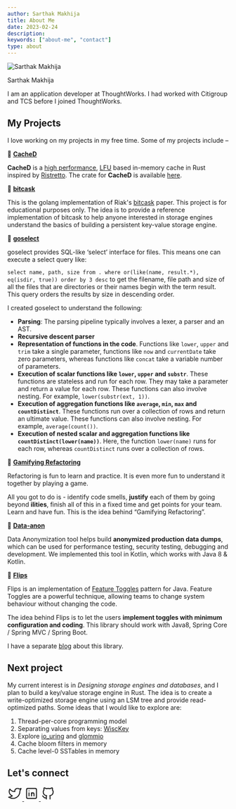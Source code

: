 ```yaml
---
author: Sarthak Makhija
title: About Me
date: 2023-02-24
description:
keywords: ["about-me", "contact"]
type: about
---
```


<style>
 .social{
    display: inline-block;
    text-align: left;
    width: 100%;
    color: #a6a6a6;
    font-size: .9em;
}
</style>

<div class="self-container">
    <p><img class="self-image" alt="Sarthak Makhija" src="/self.png"></p> 
    <p class="self">Sarthak Makhija</p>
</div>
I am an application developer at ThoughtWorks. I had worked with Citigroup and TCS before I joined ThoughtWorks.

## My Projects

I love working on my projects in my free time. Some of my projects include –

🔹 **[CacheD](https://github.com/SarthakMakhija/cached)**

**CacheD** is a [high performance](https://github.com/SarthakMakhija/cached/tree/main/benches/results), [LFU](https://dgraph.io/blog/refs/TinyLFU%20-%20A%20Highly%20Efficient%20Cache%20Admission%20Policy.pdf) based in-memory cache in Rust inspired by [Ristretto](https://github.com/dgraph-io/ristretto).
The crate for **CacheD** is available [here](https://crates.io/crates/tinylfu-cached). 

🔹 **[bitcask](https://github.com/SarthakMakhija/bitcask)**

This is the golang implementation of Riak's [bitcask](https://riak.com/assets/bitcask-intro.pdf) paper. This project is for educational purposes only. The idea is to provide a reference implementation of bitcask to help anyone interested in storage engines understand the basics of building a persistent key-value storage engine.

🔹 **[goselect](https://github.com/SarthakMakhija/goselect)**

goselect provides SQL-like ‘select’ interface for files. This means one can execute a select query like:

`select name, path, size from . where or(like(name, result.*), eq(isdir, true)) order by 3 desc`
to get the filename, file path and size of all the files that are directories or their names begin with the term result. This query orders the results by size in descending order.

I created goselect to understand the following:
- **Parsing**: The parsing pipeline typically involves a lexer, a parser and an AST.
- **Recursive descent parser**
- **Representation of functions in the code**. Functions like `lower`, `upper` and `trim` take a single parameter, functions like `now` and `currentDate` take zero parameters, whereas functions like `concat` take a variable number of parameters.
- **Execution of scalar functions like `lower`, `upper` and `substr`**. These functions are stateless and run for each row. They may take a parameter and return a value for each row. These functions can also involve nesting. For example, `lower(substr(ext, 1))`.
- **Execution of aggregation functions like `average`, `min`, `max` and `countDistinct`**. These functions run over a collection of rows and return an ultimate value. These functions can also involve nesting. For example, `average(count())`.
- **Execution of nested scalar and aggregation functions like `countDistinct(lower(name))`**. Here, the function `lower(name)` runs for each row, whereas `countDistinct` runs over a collection of rows.

🔹 **[Gamifying Refactoring](http://gamifying-refactoring.github.io/)**

Refactoring is fun to learn and practice. It is even more fun to understand it together by playing a game.

All you got to do is - identify code smells, **justify** each of them by going beyond **ilities**, finish all of this in a fixed time and get points for your team. Learn and have fun. This is the idea behind “Gamifying Refactoring”.

🔹 **[Data-anon](https://github.com/dataanon/data-anon)**

Data Anonymization tool helps build **anonymized production data dumps**, which can be used for performance testing, security testing, debugging and development. We implemented this tool in Kotlin, which works with Java 8 & Kotlin.

🔹 **[Flips](https://github.com/Feature-Flip/flips)**

Flips is an implementation of [Feature Toggles](https://martinfowler.com/articles/feature-toggles.html) pattern for Java. Feature Toggles are a powerful technique, allowing teams to change system behaviour without changing the code.

The idea behind Flips is to let the users **implement toggles with minimum configuration and coding**. This library should work with Java8, Spring Core / Spring MVC / Spring Boot.

I have a separate [blog](https://tech-lessons.in/blog/flips_feature_flipping_for_java/) about this library.

## Next project
My current interest is in *Designing storage engines and databases*, and I plan to build a key/value storage engine in Rust. The idea is to create a write-optimized storage engine using an LSM tree and provide read-optimized paths.
Some ideas that I would like to explore are:
1. Thread-per-core programming model 
2. Separating values from keys: [WiscKey](https://www.usenix.org/system/files/conference/fast16/fast16-papers-lu.pdf)
3. Explore [io_uring](https://unixism.net/loti/what_is_io_uring.html) and [glommio](https://github.com/DataDog/glommio)
4. Cache bloom filters in memory
5. Cache level-0 SSTables in memory

## Let's connect
<div class="flex gap-x-3 flex-wrap gap-y-2">
    <a
      href="https://twitter.com/MakhijaSarthak"
      target="_blank"
      rel="noopener"
      aria-label="Twitter"
      class="p-1 inline-block rounded-full border border-transparent text-gray-500 hover:text-gray-800 hover:border-gray-800 cursor-pointer transition-colors dark:text-gray-600 dark:hover:border-gray-300 dark:hover:text-gray-300"
    >
      <svg
        xmlns="http://www.w3.org/2000/svg"
        width="34"
        height="34"
        viewBox="0 0 24 24"
        stroke-width="1.5"
        stroke="currentColor"
        fill="none"
        stroke-linecap="round"
        stroke-linejoin="round"
      >
        <path stroke="none" d="M0 0h24v24H0z" fill="none" />
        <path
          d="M22 4.01c-1 .49 -1.98 .689 -3 .99c-1.121 -1.265 -2.783 -1.335 -4.38 -.737s-2.643 2.06 -2.62 3.737v1c-3.245 .083 -6.135 -1.395 -8 -4c0 0 -4.182 7.433 4 11c-1.872 1.247 -3.739 2.088 -6 2c3.308 1.803 6.913 2.423 10.034 1.517c3.58 -1.04 6.522 -3.723 7.651 -7.742a13.84 13.84 0 0 0 .497 -3.753c-.002 -.249 1.51 -2.772 1.818 -4.013z"
        />
      </svg>
    </a>
    <a
      href="https://www.linkedin.com/in/sarthak-makhija-7a165a55"
      target="_blank"
      rel="noopener"
      aria-label="LinkedIn"
      class="p-1 inline-block rounded-full border border-transparent text-gray-500 hover:text-gray-800 hover:border-gray-800 cursor-pointer transition-colors dark:text-gray-600 dark:hover:border-gray-300 dark:hover:text-gray-300"
    >
      <svg
        xmlns="http://www.w3.org/2000/svg"
        width="34"
        height="34"
        viewBox="0 0 24 24"
        stroke-width="1.5"
        stroke="currentColor"
        fill="none"
        stroke-linecap="round"
        stroke-linejoin="round"
      >
        <path stroke="none" d="M0 0h24v24H0z" fill="none" />
        <rect x="4" y="4" width="16" height="16" rx="2" />
        <line x1="8" y1="11" x2="8" y2="16" />
        <line x1="8" y1="8" x2="8" y2="8.01" />
        <line x1="12" y1="16" x2="12" y2="11" />
        <path d="M16 16v-3a2 2 0 0 0 -4 0" />
      </svg>
    </a>
    <a
      href="https://github.com/SarthakMakhija"
      target="_blank"
      rel="noopener"
      aria-label="GitHub"
      class="p-1 inline-block rounded-full border border-transparent text-gray-500 hover:text-gray-800 hover:border-gray-800 cursor-pointer transition-colors dark:text-gray-600 dark:hover:border-gray-300 dark:hover:text-gray-300"
    >
      <svg
        xmlns="http://www.w3.org/2000/svg"
        width="34"
        height="34"
        viewBox="0 0 24 24"
        stroke-width="1.5"
        stroke="currentColor"
        fill="none"
        stroke-linecap="round"
        stroke-linejoin="round"
      >
        <path stroke="none" d="M0 0h24v24H0z" fill="none" />
        <path
          d="M9 19c-4.3 1.4 -4.3 -2.5 -6 -3m12 5v-3.5c0 -1 .1 -1.4 -.5 -2c2.8 -.3 5.5 -1.4 5.5 -6a4.6 4.6 0 0 0 -1.3 -3.2a4.2 4.2 0 0 0 -.1 -3.2s-1.1 -.3 -3.5 1.3a12.3 12.3 0 0 0 -6.2 0c-2.4 -1.6 -3.5 -1.3 -3.5 -1.3a4.2 4.2 0 0 0 -.1 3.2a4.6 4.6 0 0 0 -1.3 3.2c0 4.6 2.7 5.7 5.5 6c-.6 .6 -.6 1.2 -.5 2v3.5"
        />
      </svg>
    </a>
</div>